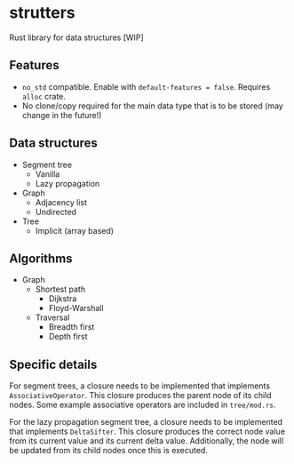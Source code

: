# strutters
Rust library for data structures [WIP]

## Features
- `no_std` compatible. Enable with `default-features = false`. Requires `alloc` crate.
- No clone/copy required for the main data type that is to be stored (may change in the future!)

## Data structures
- Segment tree
	- Vanilla
	- Lazy propagation
- Graph
	- Adjacency list
	- Undirected
- Tree
	- Implicit (array based)
	
## Algorithms
- Graph
	- Shortest path
		- Dijkstra
		- Floyd-Warshall
	- Traversal
		- Breadth first
		- Depth first

## Specific details
For segment trees, a closure needs to be implemented that implements `AssociativeOperator`. This closure produces the parent node of its child nodes. Some example associative operators are included in `tree/mod.rs`.

For the lazy propagation segment tree, a closure needs to be implemented that implements `DeltaSifter`. This closure produces the correct node value from its current value and its current delta value. Additionally, the node will be updated from its child nodes once this is executed.
